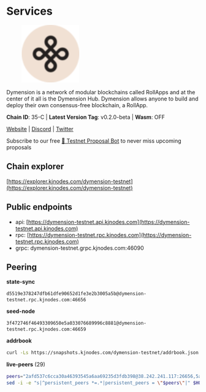 # Services

<figure><img src="https://raw.githubusercontent.com/kj89/cosmos-images/main/logos/dymension.png" width="150" alt=""><figcaption></figcaption></figure>

Dymension is a network of modular blockchains called RollApps  and at the center of it all is the Dymension Hub. Dymension  allows anyone to build and deploy their own consensus-free blockchain, a RollApp.

**Chain ID**: 35-C | **Latest Version Tag**: v0.2.0-beta | **Wasm**: OFF

[Website](https://dymension.xyz/) | [Discord](https://discord.gg/dymension) | [Twitter](https://twitter.com/dymensionXYZ)



Subscribe to our free [🤖 Testnet Proposal Bot](https://t.me/kjnodes_testnet_proposal_bot) to never miss upcoming proposals


## Chain explorer
[https://explorer.kjnodes.com/dymension-testnet](https://explorer.kjnodes.com/dymension-testnet)

## Public endpoints

* api: [https://dymension-testnet.api.kjnodes.com](https://dymension-testnet.api.kjnodes.com)
* rpc: [https://dymension-testnet.rpc.kjnodes.com](https://dymension-testnet.rpc.kjnodes.com)
* grpc: dymension-testnet.grpc.kjnodes.com:46090

## Peering

**state-sync**

```text
d5519e378247dfb61dfe90652d1fe3e2b3005a5b@dymension-testnet.rpc.kjnodes.com:46656
```

**seed-node**

```text
3f472746f46493309650e5a033076689996c8881@dymension-testnet.rpc.kjnodes.com:46659
```

**addrbook**
```bash
curl -Ls https://snapshots.kjnodes.com/dymension-testnet/addrbook.json > $HOME/.dymension/config/addrbook.json
```

**live-peers** (29)
```bash
peers="2afd537c6cca30a46393545a6aa69235d3fdb398@38.242.241.117:26656,5a0cee849e4a909b42c8b9b2df4a1e737ff2b715@194.233.90.134:26656,8eb8789ce687870a1c9b8ab7cc0f816c653ed56e@217.21.53.108:26656,30ce17a86b30b43b7e64c47f8249add57d2ec576@217.21.53.107:26656,a85420b25181bdb9b3a38741c48dafd5fb3b922f@209.34.205.57:26656,4d2ec1e61d61550fc5bfacc57e971ff9b6181152@135.181.180.29:26656,7fc44e2651006fb2ddb4a56132e738da2845715f@65.108.6.45:61256,0cc10d01b749a1e8b8d14c077140c776394d31e5@65.108.9.164:21456,0ee31ef97ba6b6c13b25b5c528163f2092821c2d@65.21.132.27:24856,ba2ef45240cc997443df795b801a34602ba68b55@65.109.92.241:17886,708ff9955abd0e86b7873c1ec73311414bd1db24@217.21.53.106:26656,8b5367df2b1287174ce8950654953d81a7d69a29@144.76.201.43:26556,c6cdcc7f8e1a33f864956a8201c304741411f219@3.214.163.125:26656,b24974dd15a984f882438d907ee97c6baf1ae766@185.177.116.36:656,5c2a752c9b1952dbed075c56c600c3a79b58c395@195.3.220.54:27086,60f464943e6434579abdfa28a3122bd2d6008dec@139.99.68.119:26656,c26dc8486e8c4817e154812462993ce562cda221@65.108.231.124:32656,b921655e6c66235915e7d4465ea2146e537f13e4@167.235.6.228:26636,8e667c0759bfb20ec42b939956706301a4f2a10d@65.109.92.8:26656,d5519e378247dfb61dfe90652d1fe3e2b3005a5b@65.109.68.190:46656,17e37a96af64a81bf6ee144850fd24442f9d4ec6@109.123.249.192:26656,5d689e09a129c03c003f05850262f03b2433a384@51.79.30.141:26656,36d734269c8e69fd60e9050a7f47733b2e570d1c@89.117.57.201:11656,57a66a59cc291887f35e231b4469e2c957728862@46.4.5.45:20556,8d5eac1042bac34cddd25d7601789fc03cb3f3a9@168.119.213.113:46656,22acf9a303e825ce04171ef26e2326c09aeb238b@47.147.226.228:55656,ec8d75b2a9ccbe495ccfa01306f0749d2b182b5c@136.38.55.33:26656,55f233c7c4bea21a47d266921ca5fce657f3adf7@168.119.240.200:26656,f433653cef597b3f0dd5f4e3e46c05fd121246bb@95.216.149.50:26656"
sed -i -e "s|^persistent_peers *=.*|persistent_peers = \"$peers\"|" $HOME/.dymension/config/config.toml
```
